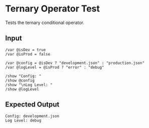 # Ternary Operator Test

Tests the ternary conditional operator.

## Input

```mlld
/var @isDev = true
/var @isProd = false

/var @config = @isDev ? "development.json" : "production.json"
/var @logLevel = @isProd ? "error" : "debug"

/show "Config: "
/show @config
/show "\nLog Level: "
/show @logLevel
```

## Expected Output

```
Config: development.json
Log Level: debug
```